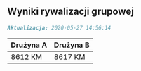 ## Wyniki rywalizacji grupowej

```markdown
Aktualizacja: 2020-05-27 14:56:14
```

Drużyna A | Drużyna B
------------ | -------------
 8612 KM | 8617 KM